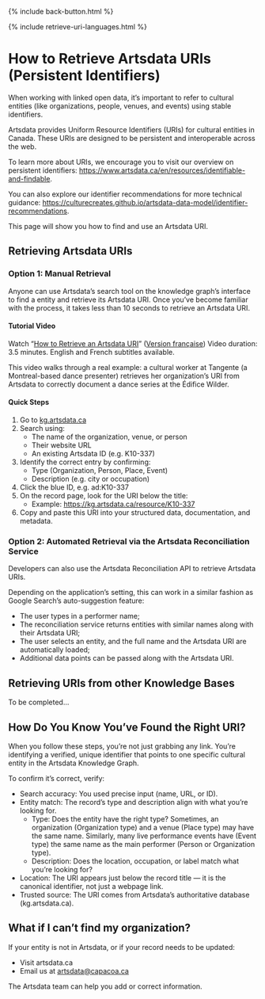 {% include back-button.html %}

{% include retrieve-uri-languages.html %}

# How to Retrieve Artsdata URIs (Persistent Identifiers)

When working with linked open data, it’s important to refer to cultural entities (like organizations, people, venues, and events) using stable identifiers.

Artsdata provides Uniform Resource Identifiers (URIs) for cultural entities in Canada. These URIs are designed to be persistent and interoperable across the web.

To learn more about URIs, we encourage you to visit our overview on persistent identifiers: https://www.artsdata.ca/en/resources/identifiable-and-findable. 

You can also explore our identifier recommendations for more technical guidance: https://culturecreates.github.io/artsdata-data-model/identifier-recommendations. 

This page will show you how to find and use an Artsdata URI.

## Retrieving Artsdata URIs

### Option 1: Manual Retrieval

Anyone can use Artsdata’s search tool on the knowledge graph’s interface to find a entity and retrieve its Artsdata URI. Once you’ve become familiar with the process, it takes less than 10 seconds to retrieve an Artsdata URI.

#### Tutorial Video

Watch “[How to Retrieve an Artsdata URI](https://youtu.be/HRv1GCegFws)” ([Version française](https://youtu.be/sICvNpBHroE)) 
Video duration: 3.5 minutes. English and French subtitles available.

This video walks through a real example: a cultural worker at Tangente (a Montreal-based dance presenter) retrieves her organization’s URI from Artsdata to correctly document a dance series at the Édifice Wilder.

#### Quick Steps

1. Go to [kg.artsdata.ca](https://kg.artsdata.ca/)
2. Search using:
    - The name of the organization, venue, or person
    - Their website URL
    - An existing Artsdata ID (e.g. K10-337)
3. Identify the correct entry by confirming:
    - Type (Organization, Person, Place, Event)
    - Description (e.g. city or occupation)
4. Click the blue ID, e.g. ad:K10-337
5. On the record page, look for the URI below the title:
   - Example: https://kg.artsdata.ca/resource/K10-337
6. Copy and paste this URI into your structured data, documentation, and metadata.

### Option 2: Automated Retrieval via the Artsdata Reconciliation Service

Developers can also use the Artsdata Reconciliation API to retrieve Artsdata URIs.

Depending on the application’s setting, this can work in a similar fashion as Google Search’s auto-suggestion feature: 

* The user types in a performer name;
* The reconciliation service returns entities with similar names along with their Artsdata URI;
* The user selects an entity, and the full name and the Artsdata URI are automatically loaded;
* Additional data points can be passed along with the Artsdata URI.

## Retrieving URIs from other Knowledge Bases

To be completed...

## How Do You Know You’ve Found the Right URI?

When you follow these steps, you’re not just grabbing any link. You’re identifying a verified, unique identifier that points to one specific cultural entity in the Artsdata Knowledge Graph.

To confirm it’s correct, verify:
* Search accuracy: You used precise input (name, URL, or ID).
* Entity match: The record’s type and description align with what you’re looking for.
    * Type: Does the entity have the right type? Sometimes, an organization (Organization type) and a venue (Place type) may have the same name. Similarly, many live performance events have (Event type) the same name as the main performer (Person or Organization type).
    * Description: Does the location, occupation, or label match what you’re looking for? 
* Location: The URI appears just below the record title — it is the canonical identifier, not just a webpage link.
* Trusted source: The URI comes from Artsdata’s authoritative database (kg.artsdata.ca).

## What if I can’t find my organization?

If your entity is not in Artsdata, or if your record needs to be updated:
* Visit artsdata.ca
* Email us at artsdata@capacoa.ca

The Artsdata team can help you add or correct information.
